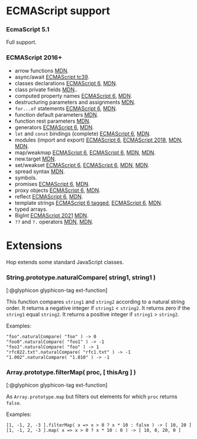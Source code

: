 ECMAScript support
==================

### EcmaScript 5.1 ###

Full support.


### ECMAScript 2016+ ###

 * arrow functions [MDN][mdn-arrow].
 * async/await [ECMAScript tc39][tc39-async].
 * classes declarations [ECMAScript 6][es6-class], [MDN][mdn-class].
 * class private fields [MDN][mdn-private-fields]..
 * computed property names [ECMAScript 6][es6-propnames], [MDN][mdn-propnames].
 * destructuring parameters and assignments [MDN][mdn-destructuring].
 * `for...of` statements [ECMAScript 6][es6-for...of], [MDN][mdn-for...of].
 * function default parameters [MDN][mdn-default].
 * function rest parameters [MDN][mdn-rest].
 * generators [ECMAScript 6][es6-generator], [MDN][mdn-generator].
 * `let` and `const` bindings (complete) [ECMAScript 6][es6-let], [MDN][mdn-let].
 * modules (import and export) [ECMAScript 6][es6-export], [ECMAScript 2018][es2018-import], [MDN][mdn-import], [MDN][mdn-export].
 * map/weakmap [ECMAScript 6][es6-map], [ECMAScript 6][es6-weakmap], [MDN][mdn-map], [MDN][mdn-weakmap].
 * new.target [MDN][mdn-new-target].
 * set/weakset [ECMAScript 6][es6-set], [ECMAScript 6][es6-weakset], [MDN][mdn-set], [MDN][mdn-weakset].
 * spread syntax [MDN][mdn-spread].
 * symbols.
 * promises [ECMAScript 6][es6-promise], [MDN][mdn-promise].
 * proxy objects [ECMAScript 6][es6-proxy], [MDN][mdn-proxy].
 * reflect [ECMAScript 6][es6-reflect], [MDN][mdn-reflect].
 * template strings
   [ECMAScript 6 tagged][es6-template-tagged], [ECMAScript 6][es6-template-literals], [MDN][mdn-template].
 * typed arrays.
 * BigInt [ECMAScript 2021][tc39-bigint] [MDN][mdn-bigint].
 * `??` and `?.` operators [MDN][mdn-nullish], [MDN][mdn-chaining].
   
Extensions
==========

Hop extends some standard JavaScript classes.


### String.prototype.naturalCompare( string1, string1 ) ###
[:@glyphicon glyphicon-tag ext-function]

This function compares `string1` and `string2` according to a natural
string order. It returns a negative integer if `string1` < `string2`. It
returns zero if the `string1` equal `string2`. It returns a positive
integer if `string1` > `string2`.

Examples:

```hopscript
"foo".naturalCompare( "foo" ) -> 0
"foo0".naturalCompare( "foo1" ) -> -1
"foo1".naturalCompare( "foo" ) -> 1
"rfc822.txt".naturalCompare( "rfc1.txt" ) -> -1
"1.002".naturalCompare( "1.010" ) -> -1
```

### Array.prototype.filterMap( proc, [ thisArg ] ) ###
[:@glyphicon glyphicon-tag ext-function]

As `Array.prototype.map` but filters out elements for which `proc` returns
`false`.

Examples:

```hopscript
[1, -1, 2, -3 ].filterMap( x => x > 0 ? x * 10 : false ) -> [ 10, 20 ]
[1, -1, 2, -3 ].map( x => x > 0 ? x * 10 : 0 ) -> [ 10, 0, 20, 0 ]
```

[es6-template-literals]:
  http://www.ecma-international.org/ecma-262/6.0/#sec-template-literals
[es6-template-tagged]:
  http://www.ecma-international.org/ecma-262/6.0/#sec-tagged-templates
[es6-promise]:
  http://www.ecma-international.org/ecma-262/6.0/#sec-tagged-templates
[es6-generator]:
  http://www.ecma-international.org/ecma-262/6.0/#14.4
[es6-propnames]:
  http://www.ecma-international.org/ecma-262/6.0
[es6-reflect]:
  https://www.ecma-international.org/ecma-262/6.0/#sec-reflect-object
[es6-proxy]:
  https://www.ecma-international.org/ecma-262/6.0/#sec-proxy-objects
[es6-export]:
  https://www.ecma-international.org/ecma-262/6.0/#sec-exports 
[es2018-import]:
  https://www.ecma-international.org/ecma-262/9.0/#sec-imports
[es6-map]:
  https://www.ecma-international.org/ecma-262/6.0/#sec-kmap-objects
[es6-weakmap]:
  https://www.ecma-international.org/ecma-262/6.0/#sec-weakmap-objects
[es6-set]:
  https://www.ecma-international.org/ecma-262/6.0/#sec-kset-objects
[es6-weakset]:
  https://www.ecma-international.org/ecma-262/6.0/#sec-weakset-objects
[mdn-arrow]:
  https://developer.mozilla.org/en-US/docs/Web/JavaScript/Reference/Functions/Arrow_functions
[mdn-default]:
  https://developer.mozilla.org/en-US/docs/Web/JavaScript/Reference/Functions/Default_parameters
[mdn-rest]:
  https://developer.mozilla.org/en/docs/Web/JavaScript/Reference/Functions/rest_parameters
[mdn-spread]:
  https://developer.mozilla.org/en-US/docs/Web/JavaScript/Reference/Operators/Spread_syntax
[mdn-template]:
  https://developer.mozilla.org/en-US/docs/Web/JavaScript/Reference/template_strings
[mdn-promise]:
  https://developer.mozilla.org/en-US/docs/Web/JavaScript/Reference/Global_Objects/Promise
[mdn-generator]:
  https://developer.mozilla.org/en-US/docs/Web/JavaScript/Reference/Operators/yield
[mdn-propnames]:
  https://developer.mozilla.org/en/docs/Web/JavaScript/Reference/Operators/Object_initializer
[es6-let]:
  http://www.ecma-international.org/ecma-262/6.0/#sec-let-and-const-declarations
[mdn-let]:
  https://developer.mozilla.org/en-US/docs/Web/JavaScript/Reference/Statements/let
[tc39-async]:
  https://tc39.github.io/ecmascript-asyncawait/
[es6-for...of]:
  http://www.ecma-international.org/ecma-262/6.0/#sec-for-in-and-for-of-statements
[mdn-for...of]:
  https://developer.mozilla.org/en-US/docs/Web/JavaScript/Reference/Statements/for...of
[es6-class]:
  https://www.ecma-international.org/ecma-262/6.0/#sec-class-definitions
[mdn-class]:
  https://developer.mozilla.org/en-US/docs/Web/JavaScript/Reference/Classes
[mdn-private-fields]:
  https://developer.mozilla.org/en-US/docs/Web/JavaScript/Reference/Classes/Private_class_fields
[mdn-destructuring]:
  https://developer.mozilla.org/en-US/docs/Web/JavaScript/Reference/Operators/Destructuring_assignment
[mdn-import]:
  https://developer.mozilla.org/en-US/docs/Web/JavaScript/Reference/Statements/import
[mdn-export]:
  https://developer.mozilla.org/en-US/docs/Web/JavaScript/Reference/Statements/export
[mdn-proxy]:
  https://developer.mozilla.org/en-US/docs/Web/JavaScript/Reference/Global_Objects/Proxy
[mdn-new-target]:
  https://developer.mozilla.org/en-US/docs/Web/JavaScript/Reference/Operators/new.target
[mdn-reflect]:
  https://developer.mozilla.org/en-US/docs/Web/JavaScript/Reference/Global_Objects/Reflect
[mdn-map]:
  https://developer.mozilla.org/en-US/docs/Web/JavaScript/Reference/Global_Objects/Map
[mdn-weakmap]:
  https://developer.mozilla.org/en-US/docs/Web/JavaScript/Reference/Global_Objects/WeakMap
[mdn-set]:
  https://developer.mozilla.org/en-US/docs/Web/JavaScript/Reference/Global_Objects/Set
[mdn-weakset]:
  https://developer.mozilla.org/en-US/docs/Web/JavaScript/Reference/Global_Objects/WeakSet
[tc39-bigint]:
  https://tc39.es/ecma262/multipage/numbers-and-dates.html#sec-bigint-objects
[mdn-bigint]:
  https://developer.mozilla.org/en-US/docs/Web/JavaScript/Reference/Global_Objects/BigInt
[mdn-nullish]:
  https://developer.mozilla.org/en-US/docs/Web/JavaScript/Reference/Operators/Nullish_coalescing_operator
[mdn-chaining]:
  https://developer.mozilla.org/en-US/docs/Web/JavaScript/Reference/Operators/Optional_chaining
